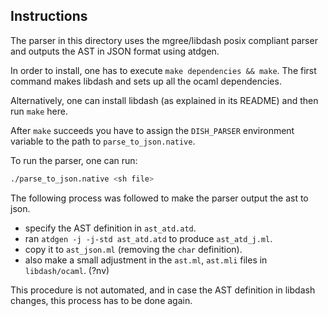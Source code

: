 ## Instructions

The parser in this directory uses the mgree/libdash posix compliant
parser and outputs the AST in JSON format using atdgen.

In order to install, one has to execute `make dependencies &&
make`. The first command makes libdash and sets up all the ocaml
dependencies.

Alternatively, one can install libdash (as explained in its README)
and then run `make` here.

After `make` succeeds you have to assign the `DISH_PARSER` environment
variable to the path to `parse_to_json.native`.

To run the parser, one can run:

```sh
./parse_to_json.native <sh file>
```

The following process was followed to make the parser output the ast to json.

* specify the AST definition in `ast_atd.atd`.
* ran `atdgen -j -j-std ast_atd.atd` to produce `ast_atd_j.ml`.
* copy it to `ast_json.ml` (removing the `char` definition).
* also make a small adjustment in the `ast.ml`, `ast.mli` files in `libdash/ocaml`. (?nv)

This procedure is not automated, and in case the AST definition in
libdash changes, this process has to be done again.
